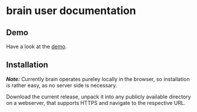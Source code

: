 # brain user documentation 

## Demo

Have a look at the [demo](https://dernamenlose.github.io/brain/).

## Installation

***Note:*** Currently brain operates pureley locally in the browser,
so installation is rather easy, as no server side is necessary.

Download the current release, unpack it into any publicly available
directory on a webserver, that supports HTTPS and navigate to the
respective URL.